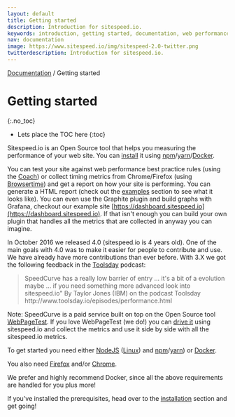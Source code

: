 ```yaml
---
layout: default
title: Getting started
description: Introduction for sitespeed.io.
keywords: introduction, getting started, documentation, web performance, sitespeed.io
nav: documentation
image: https://www.sitespeed.io/img/sitespeed-2.0-twitter.png
twitterdescription: Introduction for sitespeed.io.
---
```

[Documentation](/documentation/sitespeed.io/) / Getting started

# Getting started
{:.no_toc}

* Lets place the TOC here
{:toc}

Sitespeed.io is an Open Source tool that helps you measuring the performance of your web site. You can [install](../installation/) it using [npm](https://www.npmjs.org/)/[yarn](https://yarnpkg.com/)/[Docker](https://www.docker.com/).

You can test your site against web performance best practice rules (using the [Coach]({{site.baseurl}}/documentation/coach/)) or collect timing metrics from Chrome/Firefox (using [Browsertime]({{site.baseurl}}/documentation/browsertime/)) and get a report on how your site is performing. You can generate a HTML report (check out the [examples](/examples/) section to see what it looks like). You can even use the Graphite plugin and build graphs with Grafana, checkout our example site [https://dashboard.sitespeed.io](https://dashboard.sitespeed.io). If that isn't enough you can build your own plugin that handles all the metrics that are collected in anyway you can imagine.

In October 2016 we released 4.0 (sitespeed.io is 4 years old). One of the main goals with 4.0 was to make it easier for people to contribute and use. We have already have more contributions than ever before. With 3.X we got the following feedback in the [Toolsday](http://www.toolsday.io/) podcast:

<blockquote cite="http://www.toolsday.io/episodes/performance.html">
SpeedCurve has a really low barrier of entry ... it's a bit of a evolution maybe ... if you need something more advanced look into sitespeed.io"
 <span>By Taylor Jones (IBM) on the podcast Toolsday http://www.toolsday.io/episodes/performance.html</span>
</blockquote>

Note: SpeedCurve is a paid service built on top on the Open Source tool  [WebPageTest](http://www.webpagetest.org/). If you love WebPageTest (we do!) you can [drive it](../webpagetest/) using sitespeed.io and collect the metrics and use it side by side with all the sitespeed.io metrics.

To get started you need either [NodeJS](https://nodejs.org/en/download/) ([Linux](https://github.com/creationix/nvm)) and  [npm](https://github.com/npm/npm)/[yarn](https://yarnpkg.com/)) or [Docker](https://docs.docker.com/engine/installation/).

You also need [Firefox](https://www.mozilla.org/en-US/firefox/new/) and/or [Chrome](https://www.google.com/chrome/).

We prefer and highly recommend Docker, since all the above requirements are handled for you plus more!

If you've installed the prerequisites, head over to the [installation](../installation/) section and get going!
